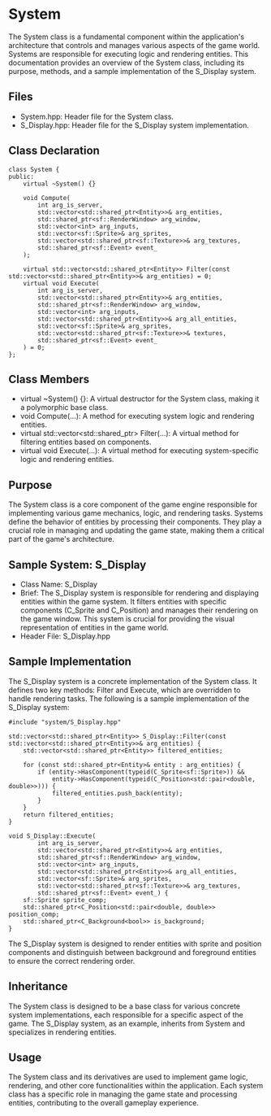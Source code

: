 # System
The System class is a fundamental component within the application's architecture that controls and manages various aspects of the game world. Systems are responsible for executing logic and rendering entities. This documentation provides an overview of the System class, including its purpose, methods, and a sample implementation of the S_Display system.

## Files
- System.hpp: Header file for the System class.
- S_Display.hpp: Header file for the S_Display system implementation.

## Class Declaration

```
class System {
public:
    virtual ~System() {}
​
    void Compute(
        int arg_is_server,
        std::vector<std::shared_ptr<Entity>>& arg_entities,
        std::shared_ptr<sf::RenderWindow> arg_window,
        std::vector<int> arg_inputs,
        std::vector<sf::Sprite>& arg_sprites,
        std::vector<std::shared_ptr<sf::Texture>>& arg_textures,
        std::shared_ptr<sf::Event> event_
    );
​
    virtual std::vector<std::shared_ptr<Entity>> Filter(const std::vector<std::shared_ptr<Entity>>& arg_entities) = 0;
    virtual void Execute(
        int arg_is_server,
        std::vector<std::shared_ptr<Entity>>& arg_entities,
        std::shared_ptr<sf::RenderWindow> arg_window,
        std::vector<int> arg_inputs,
        std::vector<std::shared_ptr<Entity>>& arg_all_entities,
        std::vector<sf::Sprite>& arg_sprites,
        std::vector<std::shared_ptr<sf::Texture>>& textures,
        std::shared_ptr<sf::Event> event_
    ) = 0;
};
```

## Class Members
- virtual ~System() {}: A virtual destructor for the System class, making it a polymorphic base class.
- void Compute(...): A method for executing system logic and rendering entities.
- virtual std::vector<std::shared_ptr<Entity>> Filter(...): A virtual method for filtering entities based on components.
- virtual void Execute(...): A virtual method for executing system-specific logic and rendering entities.

## Purpose
The System class is a core component of the game engine responsible for implementing various game mechanics, logic, and rendering tasks. Systems define the behavior of entities by processing their components. They play a crucial role in managing and updating the game state, making them a critical part of the game's architecture.

## Sample System: S_Display
- Class Name: S_Display
- Brief: The S_Display system is responsible for rendering and displaying entities within the game system. It filters entities with specific components (C_Sprite and C_Position) and manages their rendering on the game window. This system is crucial for providing the visual representation of entities in the game world.
- Header File: S_Display.hpp

## Sample Implementation
The S_Display system is a concrete implementation of the System class. It defines two key methods: Filter and Execute, which are overridden to handle rendering tasks. The following is a sample implementation of the S_Display system:

```
#include "system/S_Display.hpp"
​
std::vector<std::shared_ptr<Entity>> S_Display::Filter(const std::vector<std::shared_ptr<Entity>>& arg_entities) {
    std::vector<std::shared_ptr<Entity>> filtered_entities;
​
    for (const std::shared_ptr<Entity>& entity : arg_entities) {
        if (entity->HasComponent(typeid(C_Sprite<sf::Sprite>)) &&
            entity->HasComponent(typeid(C_Position<std::pair<double, double>>))) {
            filtered_entities.push_back(entity);
        }
    }
    return filtered_entities;
}
​
void S_Display::Execute(
        int arg_is_server,
        std::vector<std::shared_ptr<Entity>>& arg_entities,
        std::shared_ptr<sf::RenderWindow> arg_window,
        std::vector<int> arg_inputs,
        std::vector<std::shared_ptr<Entity>>& arg_all_entities,
        std::vector<sf::Sprite>& arg_sprites,
        std::vector<std::shared_ptr<sf::Texture>>& arg_textures,
        std::shared_ptr<sf::Event> event_) {
    sf::Sprite sprite_comp;
    std::shared_ptr<C_Position<std::pair<double, double>> position_comp;
    std::shared_ptr<C_Background<bool>> is_background;
}
```

The S_Display system is designed to render entities with sprite and position components and distinguish between background and foreground entities to ensure the correct rendering order.

## Inheritance

The System class is designed to be a base class for various concrete system implementations, each responsible for a specific aspect of the game. The S_Display system, as an example, inherits from System and specializes in rendering entities.

## Usage
The System class and its derivatives are used to implement game logic, rendering, and other core functionalities within the application. Each system class has a specific role in managing the game state and processing entities, contributing to the overall gameplay experience.